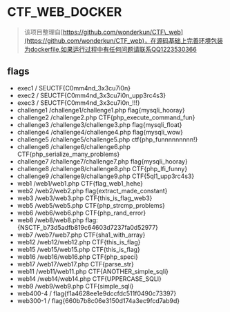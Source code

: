 # CTF\_WEB\_DOCKER

> 该项目整理自[https://github.com/wonderkun/CTF\_web](https://github.com/wonderkun/CTF_web)，在源码基础上完善环境包装为dockerfile,如果运行过程中有任何问题请联系QQ1223530366




## flags

* exec1 / SEUCTF{C0mm4nd\_3x3cu7i0n}
* exec2 / SEUCTF{C0mm4nd\_3x3cu7i0n\_upp3rc4s3}
* exec3 / SEUCTF{C0mm4nd\_3x3cu7i0n\_!!!}
* challenge1 /challenge1/challenge1.php flag{mysqli\_hooray}
* challenge2 /challenge2.php CTF{php\_execute\_command\_fun}
* challenge3 /challenge3/challenge3.php flag{mysqli\_float}
* challenge4 /challenge4/challenge4.php flag{mysqli\_wow}
* challenge5 /challenge5/challenge5.php ctf{php\_funnnnnnnnn!}
* challenge6 /challenge6/challenge6.php CTF{php\_serialize\_many\_problems}
* challenge7 /challenge7/challenge7.php flag{mysqli\_hooray}
* challenge8 /challenge8/challenge8.php CTF{php\_lfi\_funny}
* challenge9 /challenge9/challange9.php CTF{5ql1\_upp3rc4s3}
* web1 /web1/web1.php CTF{flag\_web1\_hehe}
* web2 /web2/web2.php flag{extract\_made\_constant}
* web3 /web3/web3.php CTF{this\_is\_flag\_web3}
* web5 /web5/web5.php CTF{php\_strcmp\_problems}
* web6 /web6/web6.php CTF{php\_rand\_error}
* web8 /web8/web8.php flag:{NSCTF\_b73d5adfb819c64603d7237fa0d52977}
* web7 /web7/web7.php CTF{sha1\_with\_array}
* web12 /web12/web12.php CTF{this\_is\_flag}
* web15 /web15/web15.php CTF{this\_is\_flag}
* web16 /web16/web16.php CTF{php\_speci}
* web17 /web17/web17.php CTF{parse\_str}
* web11 /web11/web11.php CTF{ANOTHER\_simple\_sqli}
* web14 /web14/web14.php CTF{UPPERCASE\_SQLI}
* web9 /web9/web9.php CTF{simple\_sqli}
* web400-4 / flag{f1a4628ee1e9dccfdc511f0490c73397}
* web300-1 / flag{660b7b8c06e3150d174a3ec9fcd7ab9d}
